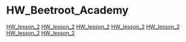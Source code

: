# HW_Beetroot_Academy
[HW_lesson_2]([https://www.google.com](https://github.com/KrokhaVolpe/HW_Beetroot_Academy/tree/main/HW_lesson_2))
[HW_lesson_2]([https://www.google.com](https://github.com/KrokhaVolpe/HW_Beetroot_Academy/tree/main/HW_lesson_3))
[HW_lesson_2](https://www.google.com)
[HW_lesson_2](https://www.google.com)
[HW_lesson_2](https://www.google.com)
[HW_lesson_2](https://www.google.com)
[HW_lesson_2](https://www.google.com)
